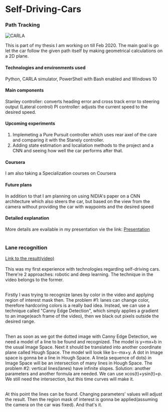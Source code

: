 # Self-Driving-Cars

### Path Tracking
![CARLA](https://gist.github.com/eli-halych/850a3bab978bc0fd169e56e159824fba/raw/8e61fdb2fae61b1a72582219d419ecd245e7c94f/carla_res.jpg)

This is part of my thesis I am working on till Feb 2020.
The main goal is go let the car follow the given path itself by making geometrical calculations on a 2D plane.
#### Technologies and environments used 
Python, CARLA simulator, PowerShell with Bash enabled and Windows 10
#### Main components
Stanley controller: converts heading error and cross track error to steering output (Lateral control)
PI controller: adjusts the current speed to the desired speed.
#### Upcoming experiments
1. Implemeting a Pure Pursuit controller which uses rear axel of the care and comparing it with the Stanely controller.
2. Adding state estimation and localiation methods to the project and a CNN and seeing how well the car performs after that.
#### Coursera
I am also taking a Specialization courses on Coursera
#### Future plans
In addition to that I am planning on using NIDIA's paper on a CNN architecture which also steers the car, but based on the view from the camera without providing the car with waypoints and the desired speed
#### Detailed explanation
More details are evailable in my presentation vie the link: <a href="https://drive.google.com/open?id=1Fb7CKlScm2huQBaP5_efO-Dg1dQln_am">Presentation</a><br><br>


### Lane recognition
<a href="https://www.instagram.com/p/BmCuaS4hw-y/">Link to the result(video)</a><br><br>
This was my first experience with technologies regarding self-driving cars. There're 2 approaches: robotic and deep learning. The technique in the video belongs to the former.<br><br>

Firstly I was trying to recognize lanes by color in the video and applying region of interest mask then. The problem #1: lanes can change color, therefore hardcoring colors is a really bad idea. Instead, we can use a technique called "Canny Edge Detection", which simply applies a gradient to an image(each frame of the video), then we black out pixels outside the desired range.<br><br>

Then as soon as we got the dotted image with Canny Edge Detection, we need a model of a line to be found and recognized. The model is y=mx+b in the usual Image Space. Next it should be translated into another coordinate plane called Hough Space. The model will look like b=-mx+y. A dot in Image space is gonna be a line in Hough Space. A line(a sequence of dots) in Image Space will be an intersection of many lines in Hough Space. The problem #2: vertical lines(lanes) have infinite slopes. Solution: another parameters and another formula are needed. We can use xcos(t)+ysin(t)=p. We still need the intersection, but this time curves will make it.<br><br>

At this point the lines can be found. Changing parameters' values will adjust the result. Then the region mask of interest is gonna be applied(assuming the camera on the car was fixed). And that's it.<br><br>
